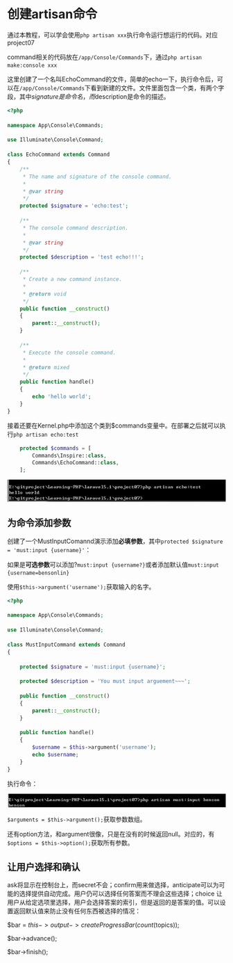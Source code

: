 # 创建artisan命令

通过本教程，可以学会使用`php artisan xxx`执行命令运行想运行的代码。对应project07

command相关的代码放在`/app/Console/Commands`下，通过`php artisan make:console xxx`

这里创建了一个名叫EchoCommand的文件，简单的echo一下，执行命令后，可以在`/app/Console/Commands`下看到新建的文件。文件里面包含一个类，有两个字段，其中$signature是命令名，而$description是命令的描述。

```php
<?php

namespace App\Console\Commands;

use Illuminate\Console\Command;

class EchoCommand extends Command
{
    /**
     * The name and signature of the console command.
     *
     * @var string
     */
    protected $signature = 'echo:test';

    /**
     * The console command description.
     *
     * @var string
     */
    protected $description = 'test echo!!!';

    /**
     * Create a new command instance.
     *
     * @return void
     */
    public function __construct()
    {
        parent::__construct();
    }

    /**
     * Execute the console command.
     *
     * @return mixed
     */
    public function handle()
    {
        echo 'hello world';
    }
}

```

接着还要在Kernel.php中添加这个类到$commands变量中。在部署之后就可以执行`php artisan echo:test`

```php
    protected $commands = [
        Commands\Inspire::class,
        Commands\EchoCommand::class,
    ];
```

![](img/2016-11-30-artisan-command-01.png)


## 为命令添加参数

创建了一个MustInputComannd演示添加**必填参数**，其中`protected $signature = 'must:input {username}'`：

如果是**可选参数**可以添加?`must:input {username?}`或者添加默认值`must:input {username=bensonlin}`

使用`$this->argument('username');`获取输入的名字。

```php
<?php

namespace App\Console\Commands;

use Illuminate\Console\Command;

class MustInputCommand extends Command
{

    protected $signature = 'must:input {username}';

    protected $description = 'You must input arguement~~~';

    public function __construct()
    {
        parent::__construct();
    }

    public function handle()
    {
        $username = $this->argument('username');
        echo $username;
    }
}

```

执行命令：


![](img/2016-11-30-artisan-command-02.png)


`$arguments = $this->argument();`获取参数数组。

还有option方法，和argument很像，只是在没有的时候返回null。对应的，有`$options = $this->option();`获取所有参数。


## 让用户选择和确认

ask将显示在控制台上，而secret不会；confirm用来做选择，anticipate可以为可能的选择提供自动完成。用户仍可以选择任何答案而不理会这些选择；choice 让用户从给定选项里选择，用户会选择答案的索引，但是返回的是答案的值。可以设置返回默认值来防止没有任何东西被选择的情况：


$bar = $this->output->createProgressBar(count($topics));

$bar->advance();

$bar->finish();